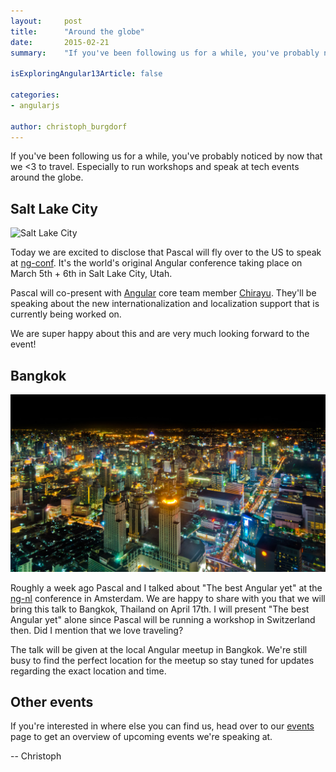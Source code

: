 ```yaml
---
layout:     post
title:      "Around the globe"
date:       2015-02-21
summary:    "If you've been following us for a while, you've probably noticed by now that we <3 to travel. Especially to run workshops and speak at tech events around the globe. Today we are excited to share two exciting events that we will speak at."

isExploringAngular13Article: false

categories: 
- angularjs

author: christoph_burgdorf
---
```


If you've been following us for a while, you've probably noticed by now that we <3 to travel. Especially to run workshops and speak at tech events around the globe.

## Salt Lake City

![Salt Lake City](/assets/Salt_Lake_City_May_2012.jpg)

Today we are excited to disclose that Pascal will fly over to the US to speak at [ng-conf](http://www.ng-conf.org/). It's the world's original Angular conference taking place on March 5th + 6th in Salt Lake City, Utah.

Pascal will co-present with [Angular](https://angularjs.org/) core team member [Chirayu](https://github.com/chirayuk). They'll be speaking about the new internationalization and localization support that is currently being worked on.

We are super happy about this and are very much looking forward to the event!


## Bangkok

![Bangkok](/assets/rsz_bangkok_at_night_01_mk.jpg)

Roughly a week ago Pascal and I talked about "The best Angular yet" at the [ng-nl](ng-nl.org) conference in Amsterdam. We are happy to share with you that we will bring this talk to Bangkok, Thailand on April 17th. I will present "The best Angular yet" alone since Pascal will be running a workshop in Switzerland then. Did I mention that we love traveling?

The talk will be given at the local Angular meetup in Bangkok. We're still busy to find the perfect location for the meetup so stay tuned for updates regarding the exact location and time.

## Other events

If you're interested in where else you can find us, head over to our [events](thoughtram.io/events.html) page to get an overview of upcoming events we're speaking at.

-- Christoph